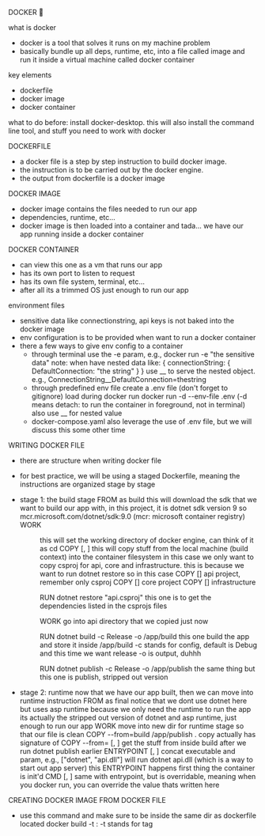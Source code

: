 DOCKER 🐳

what is docker 
- docker is a tool that solves it runs on my machine problem 
- basically bundle up all deps, runtime, etc, into a file called image and run it inside a virtual machine called docker container 

key elements
- dockerfile 
- docker image 
- docker container 

what to do before: 
install docker-desktop. this will also install the command line tool, and stuff you need to work with docker 

DOCKERFILE 
- a docker file is a step by step instruction to build docker image. 
- the instruction is to be carried out by the docker engine. 
- the output from dockerfile is a docker image 

DOCKER IMAGE 
- docker image contains the files needed to run our app
- dependencies, runtime, etc... 
- docker image is then loaded into a container and tada... we have our app running inside a docker container 

DOCKER CONTAINER 
- can view this one as a vm that runs our app
- has its own port to listen to request 
- has its own file system, terminal, etc...
- after all its a trimmed OS just enough to run our app

environment files 
- sensitive data like connectionstring, api keys is not baked into the docker image 
- env configuration is to be provided when want to run a docker container 
- there a few ways to give env config to a container 
    - through terminal use the -e param, e.g., 
        docker run -e "the sensitive data" 
        note: when have nested data like: 
        {
            connectionString: {
                DefaultConnection: "the string"
            }
        }
        use __ to serve the nested object. e.g., ConnectionString__DefaultConnection=thestring
    - through predefined env file 
        create a .env file (don't forget to gitignore)
        load during docker run 
        docker run -d --env-file .env (-d means detach: to run the container in foreground, not in terminal)
        also use __ for nested value 
    - docker-compose.yaml
        also leverage the use of .env file, but we will discuss this some other time 

WRITING DOCKER FILE 
- there are structure when writing docker file 
- for best practice, we will be using a staged Dockerfile, meaning the instructions are organized stage by stage 
- stage 1: the build stage 
    FROM <sdk> as build
        this will download the sdk that we want to build our app with, in this project, it is dotnet sdk version 9 so
        mcr.microsoft.com/dotnet/sdk:9.0 (mcr: microsoft container registry)
    WORK <dir> 
        this will set the working directory of docker engine, can think of it as cd <path>
    COPY [<source>, <destination>] 
        this will copy stuff from the local machine (build context) into the container filesystem 
        in this case we only want to copy csproj for api, core and infrastructure. this is because we want to run dotnet restore
        so in this case
    COPY [] api project, remember only csproj
    COPY [] core project 
    COPY [] infrastructure 

    RUN dotnet restore "api.csproj" 
        this one is to get the dependencies listed in the csprojs files 
    
    WORK <api-dir> 
        go into api directory that we copied just now 

    RUN dotnet build <api-csproj> -c Release -o /app/build 
        this one build the app and store it inside /app/build 
        -c stands for config, default is Debug and this time we want release 
        -o is output, duhhh
    
    RUN dotnet publish <api-csproj> -c Release -o /app/publish
        the same thing but this one is publish, stripped out version
    
- stage 2: runtime 
    now that we have our app built, then we can move into runtime instruction 
    FROM <asp-dotnet-runtime> as final 
        notice that we dont use dotnet here but uses asp runtime
        because we only need the runtime to run the app
        its actually the stripped out version of dotnet and asp runtime, just enough to run our app
    WORK <runtime-dir> 
        move into new dir for runtime stage so that our file is clean 
    COPY --from=build /app/publish .
        copy actually has signature of COPY --from=<stage-name-or-index> [<source>, <destination>]
        get the stuff from inside build after we run dotnet publish earlier 
    ENTRYPOINT [<executable>, <param>]
        concat executable and param, e.g., ["dotnet", "api.dll"] will run dotnet api.dll (which is a way to start out app server)
        this ENTRYPOINT happens first thing the container is init'd
    CMD [<executable>, <param>]
        same with entrypoint, but is overridable, meaning when you docker run, you can override the value thats written here 

CREATING DOCKER IMAGE FROM DOCKER FILE 
- use this command and make sure to be inside the same dir as dockerfile located 
    docker build -t <name>:<tag>
        -t stands for tag 
    